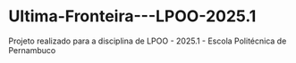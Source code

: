 # Ultima-Fronteira---LPOO-2025.1
Projeto realizado para a disciplina de LPOO - 2025.1 - Escola Politécnica de Pernambuco
